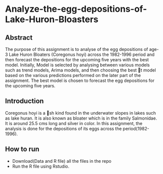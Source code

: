 # Analyze-the-egg-depositions-of-Lake-Huron-Bloasters

## Abstract

The purpose of this assignment is to analyse of the egg depositions of age-3 Lake Huron Bloaters
(Coregonus hoyi) across the 1982-1996 period and then forecast the depositions for the upcoming five years
with the best model. Initially, Model is selected by analysing between various models such as trend
models, Arima models, and then choosing the best 􀃝t model based on the various predictions performed on
the later part of the assignment. The best model is chosen to forecast the egg depositions for the upcoming
five years.

## Introduction

Coregonus hoyi is a 􀃝sh kind found in the underwater slopes in lakes such as lake huran. It is also known as
bloater which is in the family Salmonidae. It is around 25.5 cms long and silver in color. In this assignment,
the analysis is done for the depositions of its eggs across the period(1982-1996).

## How to run

- Download(Data and R file) all the files in the repo
- Run the R file using Rstudio.
